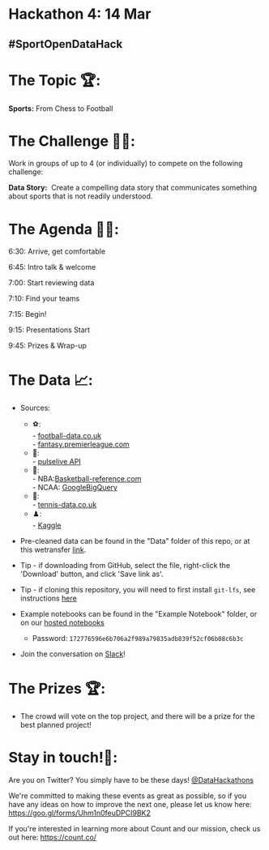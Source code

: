 # Hackathon 4: 14 Mar

## #SportOpenDataHack

# The Topic 🏆:
**Sports:** From Chess to Football

# The Challenge 👨‍💻:

Work in groups of up to 4 (or individually) to compete on the following challenge: 

**Data Story:**  Create a compelling data story that communicates something about sports that is not readily understood.

# The Agenda 👩‍🏫:

6:30: Arrive, get comfortable

6:45: Intro talk & welcome

7:00: Start reviewing data

7:10: Find your teams

7:15: Begin!

9:15: Presentations Start

9:45: Prizes & Wrap-up

# The Data 📈:

- Sources:
    - ⚽:         
          - [football-data.co.uk](http://www.football-data.co.uk/)      
          - [fantasy.premierleague.com](https://fantasy.premierleague.com/drf/)
    - 🏉:    
          - [pulselive API](https://www.pulselive.com/)
    - 🏀:   
          - NBA:[Basketball-reference.com](https://www.basketball-reference.com/)       
          - NCAA: [GoogleBigQuery](https://console.cloud.google.com/marketplace/details/ncaa-bb-public/ncaa-basketball)
    - 🎾:   
          - [tennis-data.co.uk](http://www.tennis-data.co.uk/)
    - ♟️:    
          - [Kaggle](https://www.kaggle.com/datasnaek/chess)
          
        
- Pre-cleaned data can be found in the "Data" folder of this repo, or at this wetransfer [link](https://wetransfer.com/downloads/774ce83a5ade3848f36ca751372c353520190211123247/1284d3003d18d808d8b2044224bf05fc20190211123247/0383b7).
- Tip - if downloading from GitHub, select the file, right-click the 'Download' button, and click 'Save link as'.
- Tip - if cloning this repository, you will need to first install `git-lfs`, see instructions [here](https://help.github.com/articles/installing-git-large-file-storage/)

- Example notebooks can be found in the "Example Notebook" folder, or on our [hosted notebooks](https://play.count.co/jupyter/tree/work/Sport)
  - Password: `172776596e6b706a2f989a79835adb839f52cf06b08c6b3c`
  
- Join the conversation on [Slack](https://join.slack.com/t/counthackathons/shared_invite/enQtNTc1MzMwMjQyNDIzLTYzNmVmMDkyNGJjNzU3ODY0NjBiZTVjYmNmMGVmN2MxZGVkODM0ZjM5YTczYjE5OWVjMzM5ZThhYThiMjBkMGU)!

# The Prizes 🏆:

- The crowd will vote on the top project, and there will be a prize for the best planned project!

# Stay in touch!🤙:

Are you on Twitter? You simply have to be these days! [@DataHackathons](https://twitter.com/DataHackathons)

We're committed to making these events as great as possible, so if you have any ideas on how to improve the next one, please let us know here: https://goo.gl/forms/Uhm1n0feuDPCI9BK2

If you're interested in learning more about Count and our mission, check us out here: https://count.co/
